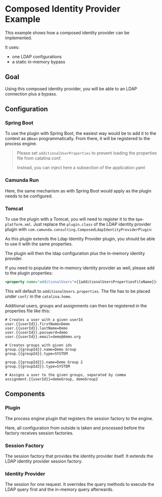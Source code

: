 # Composed Identity Provider Example

This example shows how a composed identity provider can be implemented.

It uses:

* one LDAP configurations
* a static in-memory bypass

## Goal

Using this composed identity provider, you will be able to an LDAP connection plus a bypass.

## Configuration

### Spring Boot

To use the plugin with Spring Boot, the easiest way would be to add it to the context as `@Bean` programmatically. From there, it will be registered to the process engine.

> Please set `additionalUserProperties` to prevent loading the properties file from catalina conf.
> 
> Instead, you can inject here a subsection of the application.yaml

### Camunda Run

Here, the same mechanism as with Spring Boot would apply as the plugin needs to be configured.

### Tomcat

To use the plugin with a Tomcat, you will need to register it to the `bpm-platform.xml`. Just replace the `plugin.class` of the LDAP identity provider plugin with `com.camunda.consulting.ComposedLdapIdentityProviderPlugin`:

As this plugin extends the Ldap Identity Provider plugin, you should be able to use it with the same properties.

The plugin will then the ldap configuration plus the in-memory identity provider.

If you need to populate the in-memory identity provider as well, please add to the plugin properties:

```xml
<property name="additionalUsers">{{additionalUsersPropertiesFileName}}</property>
```

This will default to `additionalUsers.properties`. The file has to be placed under `conf/` in the `catalina.home`.

Additional users, groups and assignments can then be registered in the properties file like this:

```properties
# Creates a user with a given userId
user.{{userId}}.firstName=Demo
user.{{userId}}.lastName=Demo
user.{{userId}}.password=demo
user.{{userId}}.email=demo@demo.org

# Creates groups with given ids
group.{{groupId}}.name=Demo Group
group.{{groupId}}.type=SYSTEM

group.{{groupId2}}.name=Demo Group 2
group.{{groupId2}}.type=SYSTEM

# Assigns a user to the given groups, separated by comma
assignment.{{userId}}=demoGroup, demoGroup2
```

## Components

### Plugin

The process engine plugin that registers the session factory to the engine.

Here, all configuration from outside is taken and processed before the factory receives session factories.

### Session Factory

The session factory that provides the identity provider itself. It extends the LDAP identity provider session factory.

### Identity Provider

The session for one request. It overrides the query methods to execute the LDAP query first and the in-memory query afterwards.
